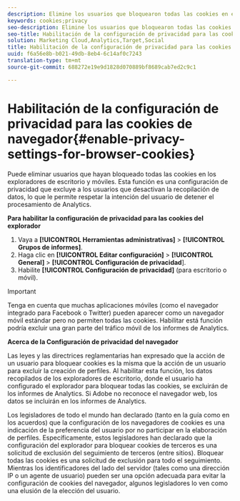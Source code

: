 ```yaml
---
description: Elimine los usuarios que bloquearon todas las cookies en el escritorio y en los navegadores móviles. Esta configuración de privacidad excluye a los usuarios que desactivan la recopilación de datos de Analytics.
keywords: cookies;privacy
seo-description: Elimine los usuarios que bloquearon todas las cookies en el escritorio y en los navegadores móviles. Esta configuración de privacidad excluye a los usuarios que desactivan la recopilación de datos de Analytics.
seo-title: Habilitación de la configuración de privacidad para las cookies de navegador
solution: Marketing Cloud,Analytics,Target,Social
title: Habilitación de la configuración de privacidad para las cookies de navegador
uuid: f6a56e8b-b021-49db-8eb4-6c14af0c7243
translation-type: tm+mt
source-git-commit: 688272e19e9d1828d070889bf8689cab7ed2c9c1

---
```



# Habilitación de la configuración de privacidad para las cookies de navegador{#enable-privacy-settings-for-browser-cookies}

Puede eliminar usuarios que hayan bloqueado todas las cookies en los exploradores de escritorio y móviles. Esta función es una configuración de privacidad que excluye a los usuarios que desactivan la recopilación de datos, lo que le permite respetar la intención del usuario de detener el procesamiento de Analytics.

**Para habilitar la configuración de privacidad para las cookies del explorador**

1. Vaya a **[!UICONTROL Herramientas administrativas]** &gt; **[!UICONTROL Grupos de informes]**.
1. Haga clic en **[!UICONTROL Editar configuración]** &gt; **[!UICONTROL General]** &gt; **[!UICONTROL Configuración de privacidad**].
1. Habilite **[!UICONTROL Configuración de privacidad]** (para escritorio o móvil).

>[!IMPORTANT]
>
>Tenga en cuenta que muchas aplicaciones móviles (como el navegador integrado para Facebook o Twitter) pueden aparecer como un navegador móvil estándar pero no permiten todas las cookies. Habilitar está función podría excluir una gran parte del tráfico móvil de los informes de Analytics.

**Acerca de la Configuración de privacidad del navegador**

Las leyes y las directrices reglamentarias han expresado que la acción de un usuario para bloquear cookies es la misma que la acción de un usuario para excluir la creación de perfiles. Al habilitar esta función, los datos recopilados de los exploradores de escritorio, donde el usuario ha configurado el explorador para bloquear todas las cookies, se excluirán de los informes de Analytics. Si Adobe no reconoce el navegador web, los datos se incluirán en los informes de Analytics.

Los legisladores de todo el mundo han declarado (tanto en la guía como en los acuerdos) que la configuración de los navegadores de cookies es una indicación de la preferencia del usuario por no participar en la elaboración de perfiles. Específicamente, estos legisladores han declarado que la configuración del explorador para bloquear cookies de terceros es una solicitud de exclusión del seguimiento de terceros (entre sitios). Bloquear todas las cookies es una solicitud de exclusión para todo el seguimiento. Mientras los identificadores del lado del servidor (tales como una dirección IP o un agente de usuario) pueden ser una opción adecuada para evitar la configuración de cookies del navegador, algunos legisladores lo ven como una elusión de la elección del usuario.